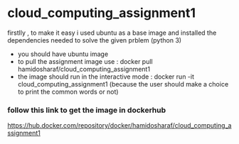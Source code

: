 # cloud_computing_assignment1
firstlly , to make it easy i used ubuntu as a base image and installed the dependencies needed to solve the given prblem (python 3)
* you should have ubuntu image 
* to pull the assignment image use : docker pull hamidosharaf/cloud_computing_assignment1
* the image should run in the interactive mode : docker run -it cloud_computing_assignment1
(because the user should make a choice to print the common words or not)
### follow this link to get the image in dockerhub
https://hub.docker.com/repository/docker/hamidosharaf/cloud_computing_assignment1

